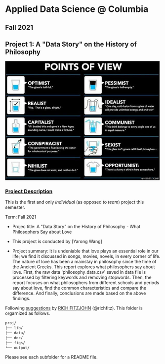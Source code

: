 # Applied Data Science @ Columbia
## Fall 2021
## Project 1: A "Data Story" on the History of Philosophy

<img src="figs/100126-the-glass.jpeg" width="500">

### [Project Description](doc/)
This is the first and only *individual* (as opposed to *team*) project this semester. 

Term: Fall 2021

+ Projec title: A "Data Story" on the History of Philosophy - What Philosophers Say about Love
+ This project is conducted by [Yarong Wang]

+ Project summary: It is undeniable that love plays an essential role in our life; we find it discussed in songs, movies, novels, in every corner of life. The nature of love has been a mainstay in philosophy since the time of the Ancient Greeks. This report explores what philosophers say about love. First, the raw data 'philosophy_data.csv' saved in data file is processed by filtering keywords and removing stopwords. Then, the report focuses on what philosophers from different schools and periods say about love, find the common characteristics and compare the difference. And finally, conclusions are made based on the above findings.

Following [suggestions](http://nicercode.github.io/blog/2013-04-05-projects/) by [RICH FITZJOHN](http://nicercode.github.io/about/#Team) (@richfitz). This folder is orgarnized as follows.

```
proj/
├── lib/
├── data/
├── doc/
├── figs/
└── output/
```

Please see each subfolder for a README file.
